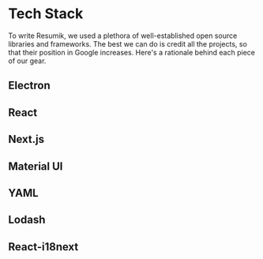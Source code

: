 # Tech Stack

To write Resumik, we used a plethora of well-established open source libraries and frameworks. The best we can do is credit all the projects, so that their position in Google increases. Here's a rationale behind each piece of our gear. 

## Electron

## React

## Next.js

## Material UI

## YAML

## Lodash

## React-i18next

